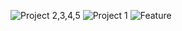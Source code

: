 ![Project 2,3,4,5](https://github.com/user-attachments/assets/bd7d0a8f-2598-48bf-8969-cb5df1879400)
![Project 1](https://github.com/user-attachments/assets/8a7d0e3e-9a95-46cc-9b51-207b03ac60d2)
![Feature](https://github.com/user-attachments/assets/586bc0d7-4eab-4a43-a8d3-056d9e4b628f)
